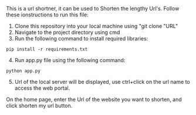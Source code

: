 This is a url shortner, it can be used to Shorten the lengthy Url's.
Follow these ionstructions to run this file:
1) Clone this repository into your local machine using "git clone "URL"
2) Navigate to the project directory using cmd
3) Run the following command to install required libraries:
```
pip install -r requirements.txt
```
4. Run app.py file using the following command:
```
python app.py
```
5. Url of the local server will be displayed, use ctrl+click on the url name to access the web portal.

On the home page, enter the Url of the website you want to shorten, and click shorten my url button.
